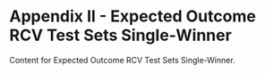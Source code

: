 # Appendix II - Expected Outcome RCV Test Sets Single-Winner
Content for Expected Outcome RCV Test Sets Single-Winner.